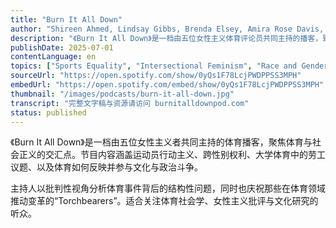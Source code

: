 ```yaml
---
title: "Burn It All Down"
author: "Shireen Ahmed, Lindsay Gibbs, Brenda Elsey, Amira Rose Davis, Jessica Luther"
description: "《Burn It All Down》是一档由五位女性主义体育评论员共同主持的播客，致力于从女性主义视角剖析体育与文化议题。主持人包括 Shireen Ahmed、Lindsay Gibbs、Brenda Elsey、Amira Rose Davis 与 Jessica Luther，她们在节目中探讨运动员行动主义、性别与种族交叉议题、体育产业中的不公现象，以及体育如何介入当代文化战争。节目风格犀利、批判性强，深受女性主义者与体育研究者欢迎，Spotify 评分高达 4.9（73 条评论）。"
publishDate: 2025-07-01
contentLanguage: en
topics: ["Sports Equality", "Intersectional Feminism", "Race and Gender"]
sourceUrl: "https://open.spotify.com/show/0yQs1F78LcjPWDPPSS3MPH"
embedUrl: "https://open.spotify.com/embed/show/0yQs1F78LcjPWDPPSS3MPH"
thumbnail: "/images/podcasts/burn-it-all-down.jpg"
transcript: "完整文字稿与资源请访问 burnitalldownpod.com"
status: published
---
```


《Burn It All Down》是一档由五位女性主义者共同主持的体育播客，聚焦体育与社会正义的交汇点。节目内容涵盖运动员行动主义、跨性别权利、大学体育中的劳工议题、以及体育如何反映并参与文化与政治斗争。

主持人以批判性视角分析体育事件背后的结构性问题，同时也庆祝那些在体育领域推动变革的“Torchbearers”。适合关注体育社会学、女性主义批评与文化研究的听众。
